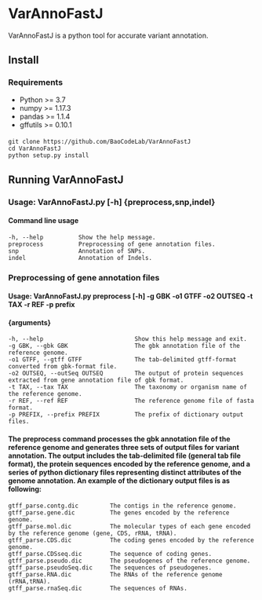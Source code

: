 # VarAnnoFastJ
VarAnnoFastJ is a python tool for accurate variant annotation.
## Install
### Requirements
  * Python >= 3.7
  * numpy >= 1.17.3
  * pandas >= 1.1.4
  * gffutils >= 0.10.1
   
####
    git clone https://github.com/BaoCodeLab/VarAnnoFastJ
    cd VarAnnoFastJ
    python setup.py install
    
    
## Running VarAnnoFastJ
### Usage:  VarAnnoFastJ.py [-h] {preprocess,snp,indel}

#### Command line usage                        
    -h, --help          Show the help message.
    preprocess          Preprocessing of gene annotation files.
    snp                 Annotation of SNPs.
    indel               Annotation of Indels.

### Preprocessing of gene annotation files
#### Usage:  VarAnnoFastJ.py preprocess [-h] -g GBK -o1 GTFF -o2 OUTSEQ -t TAX -r REF -p prefix

#### {arguments}
    -h, --help                          Show this help message and exit.
    -g GBK, --gbk GBK                   The gbk annotation file of the reference genome.
    -o1 GTFF, --gtff GTFF               The tab-delimited gtff-format converted from gbk-format file. 
    -o2 OUTSEQ, --outSeq OUTSEQ         The output of protein sequences extracted from gene annotation file of gbk format.
    -t TAX, --tax TAX                   The taxonomy or organism name of the reference genome.
    -r REF, --ref REF                   The reference genome file of fasta format.
    -p PREFIX, --prefix PREFIX          The prefix of dictionary output files.
   
#### The preprocess command processes the gbk annotation file of the reference genome and generates three sets of output files for variant annotation. The output includes the tab-delimited file (general tab file format), the protein sequences encoded by the reference genome, and a series of python dictionary files representing distinct attributes of the genome annotation. An example of the dictionary output files is as following:
    gtff_parse.contg.dic         The contigs in the reference genome.
    gtff_parse.gene.dic          The genes encoded by the reference genome.
    gtff_parse.mol.dic           The molecular types of each gene encoded by the reference genome (gene, CDS, rRNA, tRNA).
    gtff_parse.CDS.dic           The coding genes encoded by the reference genome.
    gtff_parse.CDSseq.dic        The sequence of coding genes. 
    gtff_parse.pseudo.dic        The pseudogenes of the reference genome.
    gtff_parse.pseudoSeq.dic     The sequences of pseudogenes.
    gtff_parse.RNA.dic           The RNAs of the reference genome (rRNA,tRNA).
    gtff_parse.rnaSeq.dic        The sequences of RNAs.
 
      
      
      
      
      
      
      
  
                        
   
  
  
  
  
